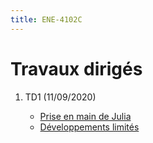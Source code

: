 ```yaml
---
title: ENE-4102C
---
```


# Travaux dirigés

1. TD1 (11/09/2020)

	- [Prise en main de Julia](td1-part1.html)
	- [Développements limités](td1-part2.html)

